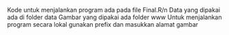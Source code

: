 Kode untuk menjalankan program ada pada file Final.R/n
Data yang dipakai ada di folder data
Gambar yang dipakai ada folder www
Untuk menjalankan program secara lokal gunakan prefix dan masukkan alamat gambar
